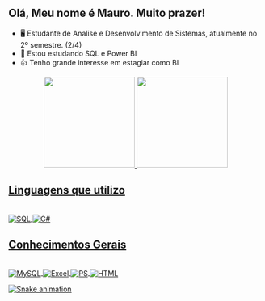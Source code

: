 ## Olá, Meu nome é Mauro. Muito prazer!

- 🖥️ Estudante de Analise e Desenvolvimento de Sistemas, atualmente no 2º semestre. (2/4)
- 📒 Estou estudando SQL e Power BI
- 👍 Tenho grande interesse em estagiar como BI

<div align="center">
  <a href="https://github.com/Mauro010BR">
    <img height="180em" src="https://github-readme-stats.vercel.app/api?username=Mauro010BR&show_icons=true&theme=chartreuse-dark&include_all_commits=true&count_private=true"/>
  <img height="180em" src="https://github-readme-stats.vercel.app/api/top-langs/?username=Mauro010BR&layout=compact&langs_count=7&theme=chartreuse-dark"/>
</div>
 
  ## Linguagens que utilizo

<div style="display: inline_block"><br>
  <img align="center" alt="SQL" src="https://img.shields.io/badge/Microsoft_SQL_Server-CC2927?style=for-the-badge&logo=microsoft-sql-server&logoColor=white" />
  <img align="center" alt="C#" src="https://img.shields.io/badge/C%23-239120?style=for-the-badge&logo=c-sharp&logoColor=white" />
</div>
  
  ## Conhecimentos Gerais
  
  <div style="display: inline_block"><br>
  <img align="center" alt="MySQL" src="https://img.shields.io/badge/MySQL-00000F?style=for-the-badge&logo=mysql&logoColor=white"/>
  <img align="center" alt="Excel" src="https://img.shields.io/badge/Microsoft_Excel-217346?style=for-the-badge&logo=microsoft-excel&logoColor=white" />
  <img align="center" alt="PS" src="https://img.shields.io/badge/Adobe%20Photoshop-31A8FF?style=for-the-badge&logo=Adobe%20Photoshop&logoColor=black" />
  <img align="center" alt="HTML" src="https://img.shields.io/badge/HTML5-E34F26?style=for-the-badge&logo=html5&logoColor=white" />
</div>

![Snake animation](https://github.com/Mauro010BR/Mauro010BR/blob/output/github-contribution-grid-snake.svg)

